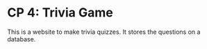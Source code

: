 # CP 4: Trivia Game

This is a website to make trivia quizzes. It stores the questions on a database.
